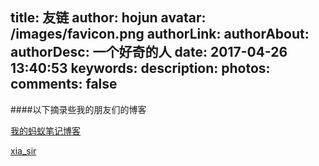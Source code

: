title: 友链
author: hojun
avatar: /images/favicon.png
authorLink:
authorAbout:
authorDesc: 一个好奇的人
date: 2017-04-26 13:40:53
keywords:
description:
photos:
comments: false
---

####以下摘录些我的朋友们的博客


[我的蚂蚁笔记博客](http://blog.leanote.com/hojun)

[xia_sir](https://www.cnblogs.com/xinjianheyi)
